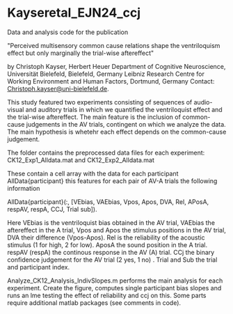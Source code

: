 # Kayseretal_EJN24_ccj

Data and analysis code  for the publication 

"Perceived multisensory common cause relations shape the ventriloquism effect but only marginally the trial-wise aftereffect" 

by Christoph Kayser, Herbert Heuer
Department of Cognitive Neuroscience, Universität Bielefeld, Bielefeld, Germany Leibniz Research Centre for Working Environment and Human Factors, Dortmund, Germany Contact: Christoph.kayser@uni-bielefeld.de.


This study featured two experiments consisting of sequences of audio-visual and auditory trials in which we quantified the ventriloquist effect and the trial-wise aftereffect. The main feature is the inclusion of common-cause judgements in the AV trials, contingent on which we analyze the data. The main hypothesis is whetehr each effect depends on the common-cause judgement. 


The folder contains the preprocessed data files for each experiment:
CK12_Exp1_Alldata.mat and CK12_Exp2_Alldata.mat


These contain a cell array with the data for each participant AllData{participant}
this features for each pair of AV-A trials the following information


AllData{participant}(:, [VEbias, VAEbias, Vpos, Apos, DVA, Rel, APosA, respAV, respA, CCJ, Trial  sub]).

Here VEbias is the ventriloquist bias obtained in the AV trial, VAEbias the aftereffect in the A trial, 
Vpos and Apos the stimulus positions in the AV trial, DVA their difference (Vpos-Apos). Rel is the reliability 
of the acoustic stimulus (1 for high, 2 for low). AposA the sound position in the A trial. respAV (respA) the continous response 
in the AV (A) trial. CCj the binary confidence judgement for the AV trial (2 yes, 1 no) . Trial and Sub the trial and participant index.


Analyze_CK12_Analysis_IndivSlopes.m performs the main analysis for each experiment. 
Create the figure, computes single participant bias slopes and runs an lme testing the effect of reliability and ccj on this. 
Some parts require additional matlab packages (see comments in code).
